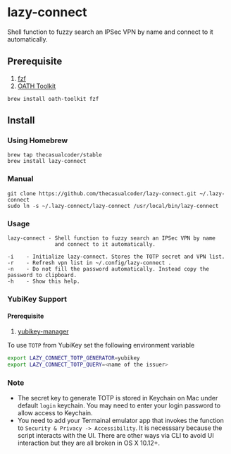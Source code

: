 # lazy-connect

Shell function to fuzzy search an IPSec VPN by name and connect to it automatically.

## Prerequisite

1.  [fzf](https://github.com/junegunn/fzf)
2.  [OATH Toolkit](https://www.nongnu.org/oath-toolkit/index.html)

```
brew install oath-toolkit fzf
```

## Install

### Using Homebrew

```
brew tap thecasualcoder/stable
brew install lazy-connect
```

### Manual

```
git clone https://github.com/thecasualcoder/lazy-connect.git ~/.lazy-connect
sudo ln -s ~/.lazy-connect/lazy-connect /usr/local/bin/lazy-connect
```

### Usage

```
lazy-connect - Shell function to fuzzy search an IPSec VPN by name
               and connect to it automatically.

-i    - Initialize lazy-connect. Stores the TOTP secret and VPN list.
-r    - Refresh vpn list in ~/.config/lazy-connect .
-n    - Do not fill the password automatically. Instead copy the password to clipboard.
-h    - Show this help.
```

### YubiKey Support

#### Prerequisite

1.  [yubikey-manager](https://github.com/Yubico/yubikey-manager)

To use `TOTP` from YubiKey set the following environment variable

```sh
export LAZY_CONNECT_TOTP_GENERATOR=yubikey
export LAZY_CONNECT_TOTP_QUERY=<name of the issuer>
```

### Note

- The secret key to generate TOTP is stored in Keychain on Mac under default `login` keychain. You may need to
  enter your login password to allow access to Keychain.
- You need to add your Termainal emulator app that invokes the function to `Security & Privacy -> Accessibility`. It is
  necesssary because the script interacts with the UI. There are other ways via CLI to avoid UI interaction but
  they are all broken in OS X 10.12+.
